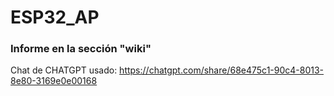 # ESP32_AP
### Informe en la sección "wiki"

Chat de CHATGPT usado: https://chatgpt.com/share/68e475c1-90c4-8013-8e80-3169e0e00168

